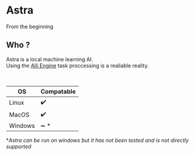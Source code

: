 # Astra
From the beginning

## Who ?
Astra is a local machine learning AI. <br>
Using the [Alli Engine]() task proccessing is a realiable reality.

<br>

OS    |    Compatable
------|--------------
Linux | ✔️
MacOS | ✔️
Windows | ➖ *

\**Astra can be run on windows but it has not been tested and is not directly supported*
